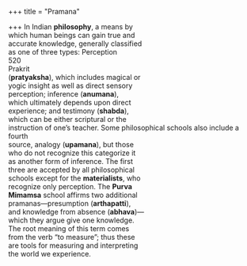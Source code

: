 +++
title = "Pramana"

+++
In Indian **philosophy**, a means by  
which human beings can gain true and  
accurate knowledge, generally classified  
as one of three types: Perception  
520  
Prakrit  
(**pratyaksha**), which includes magical or  
yogic insight as well as direct sensory  
perception; inference (**anumana**),  
which ultimately depends upon direct  
experience; and testimony (**shabda**),  
which can be either scriptural or the  
instruction of one’s teacher. Some philosophical schools also include a fourth  
source, analogy (**upamana**), but those  
who do not recognize this categorize it  
as another form of inference. The first  
three are accepted by all philosophical  
schools except for the **materialists**, who  
recognize only perception. The **Purva**  
**Mimamsa** school affirms two additional  
pramanas—presumption (**arthapatti**),  
and knowledge from absence (**abhava**)—  
which they argue give one knowledge.  
The root meaning of this term comes  
from the verb “to measure”; thus these  
are tools for measuring and interpreting  
the world we experience.
